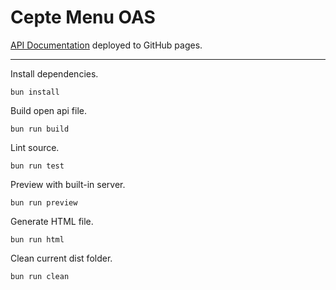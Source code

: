 # Cepte Menu OAS

[API Documentation](https://ceptemenu.github.io/oas/) deployed to GitHub pages.

---

Install dependencies.

```shell
bun install
```

Build open api file.

```shell
bun run build
```

Lint source.

```shell
bun run test
```

Preview with built-in server.

```shell
bun run preview
```

Generate HTML file.

```shell
bun run html
```

Clean current dist folder.

```shell
bun run clean
```
